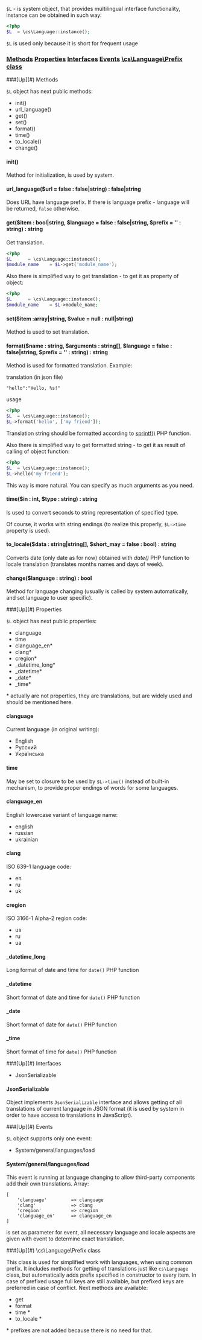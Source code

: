 `$L` - is system object, that provides multilingual interface functionality, instance can be obtained in such way:
```php
<?php
$L	= \cs\Language::instance();
```

`$L` is used only because it is short for frequent usage

### [Methods](#methods) [Properties](#properties) [Interfaces](#interfaces) [Events](#events) [\cs\Language\Prefix class](#prefix-class)

<a name="methods" />
###[Up](#) Methods

`$L` object has next public methods:
* init()
* url_language()
* get()
* set()
* format()
* time()
* to_locale()
* change()

#### init()
Method for initialization, is used by system.

#### url_language($url = false : false|string) : false|string
Does URL have language prefix. If there is language prefix - language will be returned, `false` otherwise.

#### get($item : bool|string, $language = false : false|string, $prefix = '' : string) : string
Get translation.
```php
<?php
$L		= \cs\Language::instance();
$module_name	= $L->get('module_name');
```

Also there is simplified way to get translation - to get it as property of object:
```php
<?php
$L		= \cs\Language::instance();
$module_name	= $L->module_name;
```

#### set($item :array|string, $value = null : null|string)
Method is used to set translation.

#### format($name : string, $arguments : string[], $language = false : false|string, $prefix = '' : string) : string
Method is used for formatted translation. Example:

translation (in json file)

```
"hello":"Hello, %s!"
```
usage
```php
<?php
$L	= \cs\Language::instance();
$L->format('hello', ['my friend']);
```

Translation string should be formatted according to [sprintf()](http://www.php.net/manual/en/function.sprintf.php) PHP function.

Also there is simplified way to get formatted string - to get it as result of calling of object function:
```php
<?php
$L	= \cs\Language::instance();
$L->hello('my friend');
```

This way is more natural. You can specify as much arguments as you need.

#### time($in : int, $type : string) : string
Is used to convert seconds to string representation of specified type.

Of course, it works with string endings (to realize this properly, `$L->time` property is used).

#### to_locale($data : string|string[], $short_may = false : bool) : string
Converts date (only date as for now) obtained with *date()* PHP function to locale translation (translates months names and days of week).

#### change($language : string) : bool
Method for language changing (usually is called by system automatically, and set language to user specific).

<a name="properties" />
###[Up](#) Properties

`$L` object has next public properties:

* clanguage
* time
* clanguage_en*
* clang*
* cregion*
* _datetime_long*
* _datetime*
* _date*
* _time*

\* actually are not properties, they are translations, but are widely used and should be mentioned here.

#### clanguage
Current language (in original writing):
* English
* Русский
* Українська

#### time
May be set to closure to be used by `$L->time()` instead of built-in mechanism, to provide proper endings of words for some languages.

#### clanguage_en
English lowercase variant of language name:
* english
* russian
* ukrainian

#### clang
ISO 639-1 language code:
* en
* ru
* uk

#### cregion
ISO 3166-1 Alpha-2 region code:
* us
* ru
* ua

#### _datetime_long
Long format of date and time for `date()` PHP function

#### _datetime
Short format of date and time for `date()` PHP function

#### _date
Short format of date for `date()` PHP function

#### _time
Short format of time for `date()` PHP function

<a name="interfaces" />
###[Up](#) Interfaces

* JsonSerializable

#### JsonSerializable
Object implements `JsonSerializable` interface and allows getting of all translations of current language in JSON format (it is used by system in order to have access to translations in JavaScript).

<a name="events" />
###[Up](#) Events

`$L` object supports only one event:
* System/general/languages/load

#### System/general/languages/load
This event is running at language changing to allow third-party components add their own translations. Array:

	[
		'clanguage'			=> clanguage
		'clang'				=> clang
		'cregion'			=> cregion
		'clanguage_en'		=> clanguage_en
	]
is set as parameter for event, all necessary language and locale aspects are given with event to determine exact translation.

<a name="prefix-class" />
###[Up](#) \cs\Language\Prefix class

This class is used for simplified work with languages, when using common prefix.
It includes methods for getting of translations just like `cs\Language` class, but automatically adds prefix specified in constructor to every item.
In case of prefixed usage full keys are still available, but prefixed keys are preferred in case of conflict.
Next methods are available:

* get
* format
* time *
* to_locale *

\* prefixes are not added because there is no need for that.
